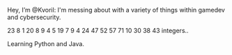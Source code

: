 Hey, I’m @Kvoril: I'm messing about with a variety of things within gamedev and cybersecurity. 

23 8 1 20 8 9 4 5 19  7 9 4 24 47 52 57 71  10 30 38 43 integers..

Learning Python and Java.




